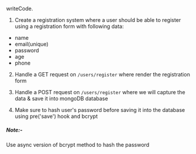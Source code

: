 writeCode.

1. Create a registration system where a user should be able to register using a registration form with following data:

- name
- email(unique)
- password
- age
- phone

2. Handle a GET request on `/users/register` where render the registration form

3. Handle a POST request on `/users/register` where we will capture the data & save it into mongoDB database

4. Make sure to hash user's password before saving it into the database using pre('save') hook and bcrypt

##### Note:-

Use async version of bcrypt method to hash the password
